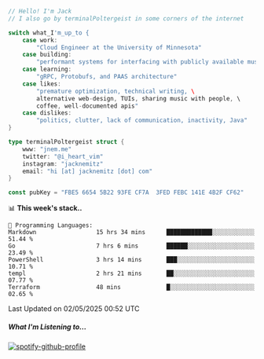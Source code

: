 ```go
// Hello! I'm Jack
// I also go by terminalPoltergeist in some corners of the internet

switch what_I'm_up_to {
    case work:
        "Cloud Engineer at the University of Minnesota"
    case building:
        "performant systems for interfacing with publicly available music datasets"
    case learning:
        "gRPC, Protobufs, and PAAS architecture"
    case likes:
        "premature optimization, technical writing, \
        alternative web-design, TUIs, sharing music with people, \
        coffee, well-documented apis"
    case dislikes:
        "politics, clutter, lack of communication, inactivity, Java"
}

type terminalPoltergeist struct {
    www: "jnem.me"
    twitter: "@i_heart_vim"
    instagram: "jacknemitz"
    email: "hi [at] jacknemitz [dot] com"
}

const pubKey = "FBE5 6654 5B22 93FE CF7A  3FED FEBC 141E 4B2F CF62"
```

<!--START_SECTION:waka-->
📊 **This week's stack..** 

```text
💬 Programming Languages: 
Markdown                 15 hrs 34 mins      █████████████░░░░░░░░░░░░   51.44 % 
Go                       7 hrs 6 mins        ██████░░░░░░░░░░░░░░░░░░░   23.49 % 
PowerShell               3 hrs 14 mins       ███░░░░░░░░░░░░░░░░░░░░░░   10.71 % 
templ                    2 hrs 21 mins       ██░░░░░░░░░░░░░░░░░░░░░░░   07.77 % 
Terraform                48 mins             █░░░░░░░░░░░░░░░░░░░░░░░░   02.65 % 
```


 Last Updated on 02/05/2025 00:52 UTC
<!--END_SECTION:waka-->

##### What I'm Listening to...

[![spotify-github-profile](https://jnem.me/listening-item?maxAge=2592000)](https://jnem.me/listening)
